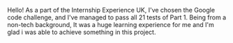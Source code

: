 Hello!
As a part of the Internship Experience UK, I've chosen the Google code challenge, and I've managed to pass all 21 tests of Part 1.
Being from a non-tech background, It was a huge learning experience for me and I'm glad i was able to achieve something in this project.

